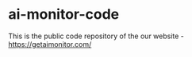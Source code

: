 # ai-monitor-code
This is the public code repository of the our website - https://getaimonitor.com/ 
